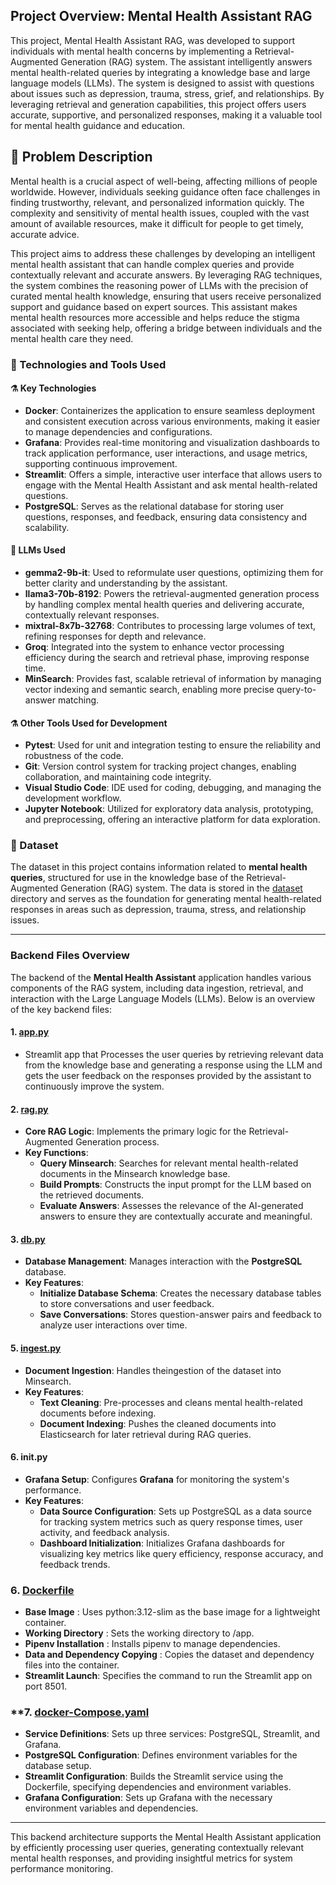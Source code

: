## Project Overview: Mental Health Assistant RAG
This project, Mental Health Assistant RAG, was developed to support individuals with mental health concerns by implementing a Retrieval-Augmented Generation (RAG) system. The assistant intelligently answers mental health-related queries by integrating a knowledge base and large language models (LLMs). The system is designed to assist with questions about issues such as depression, trauma, stress, grief, and relationships. By leveraging retrieval and generation capabilities, this project offers users accurate, supportive, and personalized responses, making it a valuable tool for mental health guidance and education.

## 🧠 Problem Description
Mental health is a crucial aspect of well-being, affecting millions of people worldwide. However, individuals seeking guidance often face challenges in finding trustworthy, relevant, and personalized information quickly. The complexity and sensitivity of mental health issues, coupled with the vast amount of available resources, make it difficult for people to get timely, accurate advice.

This project aims to address these challenges by developing an intelligent mental health assistant that can handle complex queries and provide contextually relevant and accurate answers. By leveraging RAG techniques, the system combines the reasoning power of LLMs with the precision of curated mental health knowledge, ensuring that users receive personalized support and guidance based on expert sources. This assistant makes mental health resources more accessible and helps reduce the stigma associated with seeking help, offering a bridge between individuals and the mental health care they need.

### **🧬 Technologies and Tools Used**

#### ⚗️ Key Technologies
- **Docker**: Containerizes the application to ensure seamless deployment and consistent execution across various environments, making it easier to manage dependencies and configurations.
- **Grafana**: Provides real-time monitoring and visualization dashboards to track application performance, user interactions, and usage metrics, supporting continuous improvement.
- **Streamlit**: Offers a simple, interactive user interface that allows users to engage with the Mental Health Assistant and ask mental health-related questions.
- **PostgreSQL**: Serves as the relational database for storing user questions, responses, and feedback, ensuring data consistency and scalability.

#### 🧬 LLMs Used
- **gemma2-9b-it**: Used to reformulate user questions, optimizing them for better clarity and understanding by the assistant.
- **llama3-70b-8192**: Powers the retrieval-augmented generation process by handling complex mental health queries and delivering accurate, contextually relevant responses.
- **mixtral-8x7b-32768**: Contributes to processing large volumes of text, refining responses for depth and relevance.
- **Groq**: Integrated into the system to enhance vector processing efficiency during the search and retrieval phase, improving response time.
- **MinSearch**: Provides fast, scalable retrieval of information by managing vector indexing and semantic search, enabling more precise query-to-answer matching.

#### ⚗️ Other Tools Used for Development
- **Pytest**: Used for unit and integration testing to ensure the reliability and robustness of the code.
- **Git**: Version control system for tracking project changes, enabling collaboration, and maintaining code integrity.
- **Visual Studio Code**: IDE used for coding, debugging, and managing the development workflow.
- **Jupyter Notebook**: Utilized for exploratory data analysis, prototyping, and preprocessing, offering an interactive platform for data exploration.

### **🧬 Dataset**
The dataset in this project contains information related to **mental health queries**, structured for use in the knowledge base of the Retrieval-Augmented Generation (RAG) system. The data is stored in the [dataset](dataset/data.csv) directory and serves as the foundation for generating mental health-related responses in areas such as depression, trauma, stress, and relationship issues.

---

### **Backend Files Overview**

The backend of the **Mental Health Assistant** application handles various components of the RAG system, including data ingestion, retrieval, and interaction with the Large Language Models (LLMs). Below is an overview of the key backend files:

#### **1. [app.py](src/app.py)**
- Streamlit app that Processes the user queries by retrieving relevant data from the knowledge base and generating a response using the LLM and gets the user feedback on the responses provided by the assistant to continuously improve the system.


#### **2. [rag.py](src/rag.py)**
- **Core RAG Logic**: Implements the primary logic for the Retrieval-Augmented Generation process.
- **Key Functions**:
  - **Query Minsearch**: Searches for relevant mental health-related documents in the Minsearch knowledge base.
  - **Build Prompts**: Constructs the input prompt for the LLM based on the retrieved documents.
  - **Evaluate Answers**: Assesses the relevance of the AI-generated answers to ensure they are contextually accurate and meaningful.

#### **3. [db.py](src/db.py)**
- **Database Management**: Manages interaction with the **PostgreSQL** database.
- **Key Features**:
  - **Initialize Database Schema**: Creates the necessary database tables to store conversations and user feedback.
  - **Save Conversations**: Stores question-answer pairs and feedback to analyze user interactions over time.


#### **5. [ingest.py](src/ingest.py)**
- **Document Ingestion**: Handles theingestion of the dataset into Minsearch.
- **Key Features**:
  - **Text Cleaning**: Pre-processes and cleans mental health-related documents before indexing.
  - **Document Indexing**: Pushes the cleaned documents into Elasticsearch for later retrieval during RAG queries.


#### **6. init.py**
- **Grafana Setup**: Configures **Grafana** for monitoring the system's performance.
- **Key Features**:
  - **Data Source Configuration**: Sets up PostgreSQL as a data source for tracking system metrics such as query response times, user activity, and feedback analysis.
  - **Dashboard Initialization**: Initializes Grafana dashboards for visualizing key metrics like query efficiency, response accuracy, and feedback trends.

### **6. [Dockerfile](Dockerfile)**
- **Base Image** : Uses python:3.12-slim as the base image for a lightweight container.
- **Working Directory** : Sets the working directory to /app.
- **Pipenv Installation** : Installs pipenv to manage dependencies.
- **Data and Dependency Copying** : Copies the dataset and dependency files into the container.
- **Streamlit Launch**: Specifies the command to run the Streamlit app on port 8501.

### **7. [docker-Compose.yaml](docker-compose.yaml)
- **Service Definitions**: Sets up three services: PostgreSQL, Streamlit, and Grafana.
- **PostgreSQL Configuration**: Defines environment variables for the database setup.
- **Streamlit Configuration**: Builds the Streamlit service using the Dockerfile, specifying dependencies and environment variables.
- **Grafana Configuration**: Sets up Grafana with the necessary environment variables and dependencies.

---

This backend architecture supports the Mental Health Assistant application by efficiently processing user queries, generating contextually relevant mental health responses, and providing insightful metrics for system performance monitoring.